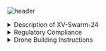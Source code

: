![header](https://capsule-render.vercel.app/api?type=waving&text=XV:%20Swarm-2024&animation=scaleIn&color=gradient&fontColor=000000&customColorList=2&height=150&fontSize=50&fontAlignY=25)
<details>  
    <summary>Description of XV-Swarm-24</summary>

        The objective of this class was to create and program swarm drones ourselves. For the first few weeks of class we worked on building the drones using a parts kit. In order to legally fly the drone, we needed approval for multiple FAA and school district waivers, some of which had to be revised. We also created the necessary code from scratch, including the keyboard and flexstick controls, the communications from the arduino to the flight controller, the access point, and the base station.
</details>

<details> 
    <summary>Regulatory Compliance</summary>

    - FAA Multi Waiver
    - RSD Multi Waiver
    - § 107.35 – Operation of Multiple Small UAS
    - Register With FAA
    - Register RSD with ODA
    - Request Fria 

</details>

<details>
    <summary>Drone Building Instructions
    </summary>
    <details>
        <summary>Frame Construction</summary>
        <a href="https://github.com/Kbratland/DronSbusCod/blob/main/FrameConstruction.md">Frame Instructions</a>
    </details>
    <details>
        <summary>Wiring!</summary>
        <a href="https://github.com/Kbratland/DronSbusCod/blob/main/Wiring.md">Wiring Instructions</a>
    </details>
    <details>
        <summary>Code installation and Configuration</summary>
            <details>
                <summary>Code</summary>
             <a href="https://github.com/Kbratland/DronSbusCod/blob/main/CodeInstall.md">Code Installation Instructions</a>
            </details>
            <details>
                <summary>Configuration</summary>
                <a href="https://github.com/Kbratland/DronSbusCod/blob/main/Configuration.md">Configuration Instructions</a>
            </details>
    </details>
</details>

